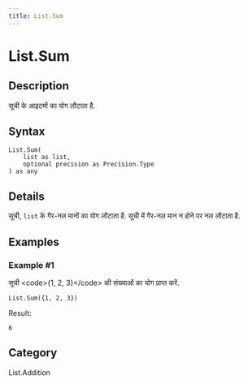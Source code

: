 ```yaml
---
title: List.Sum
---
```


# List.Sum


## Description

सूची के आइटमों का योग लौटाता है.


## Syntax

```powerquery
List.Sum(
    list as list,
    optional precision as Precision.Type
) as any
```


## Details

सूची, <code>list</code> के गैर-नल मानों का योग लौटाता है.  सूची में गैर-नल मान न होने पर नल लौटाता है.


## Examples

### Example #1 
सूची &lt;code&gt;\{1, 2, 3}&lt;/code&gt; की संख्याओं का योग प्राप्त करें.
```powerquery
List.Sum({1, 2, 3})
```

Result: 
```powerquery
6
```




## Category
List.Addition
